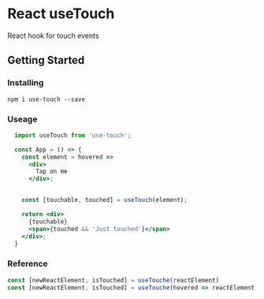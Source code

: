 # React useTouch

React hook for touch events

## Getting Started

### Installing
```
npm i use-touch --save
```

### Useage

```jsx
  import useTouch from 'use-touch';

  const App = () => {
    const element = hovered => 
      <div>
        Tap on me
      </div>;


    const [touchable, touched] = useTouch(element);

    return <div>
      {touchable}
      <span>{touched && 'Just touched'}</span>
    </div>;
  }

```

### Reference
```jsx
const [newReactElement, isTouched] = useTouche(reactElement)
const [newReactElement, isTouched] = useTouche(hovered => reactElement)
```
